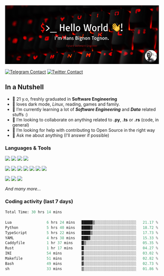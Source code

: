 ![Cover](assets/gh-readme-cover.png)

[![Telegram Contact](https://img.shields.io/badge/Telegram-%230088CC.svg?style=for-the-badge&logo=telegram&logoColor=white)](https://t.me/hanstobi) [![Twitter Contact](https://img.shields.io/badge/Twitter-%2308A0E9.svg?style=for-the-badge&logo=twitter&logoColor=white)](https://twitter.com/_tobihans)

## In a Nutshell
- 👤 21 y.o, freshly graduated in **Software Engineering**
- 🖤 loves dark mode, *Linux*, reading, games and family.
- 🌱 I’m currently learning a lot of ***Software Engineering*** and ***Data*** related stuffs :)
- 👯 I’m looking to collaborate on anything related to **.py**, **.ts** or **.rs** (code, in general)
- 🤔 I’m looking for help with contributing to Open Source in the right way
- 💬 Ask me about anything (I'll answer if possible)

### Languages & Tools
![](https://img.shields.io/badge/Linux-%23eab30f.svg?style=for-the-badge&logo=linux&logoColor=black) ![](https://img.shields.io/badge/Git-%23e54a2f.svg?style=for-the-badge&logo=git&logoColor=white) ![](https://img.shields.io/badge/Github-%231a1d21.svg?style=for-the-badge&logo=github&logoColor=white) ![](https://img.shields.io/badge/Docker-%230394f0.svg?style=for-the-badge&logo=docker&logoColor=white)

![](https://img.shields.io/badge/C-%231a1d21.svg?style=for-the-badge&logo=C&logoColor=white) ![](https://img.shields.io/badge/TypeScript-%230074c2.svg?style=for-the-badge&logo=typescript&logoColor=white) ![](https://img.shields.io/badge/Python-%23f0c540.svg?style=for-the-badge&logo=python) ![](https://img.shields.io/badge/Rust-%23ea4800.svg?style=for-the-badge&logo=rust) ![](https://img.shields.io/badge/Php-%237175aa.svg?style=for-the-badge&logo=php&logoColor=white) ![](https://img.shields.io/badge/HTML-%23d84924.svg?style=for-the-badge&logo=html5&logoColor=white) ![](https://img.shields.io/badge/Scss-%23c45f92.svg?style=for-the-badge&logo=sass&logoColor=white)

![](https://img.shields.io/badge/Vue-%23314559.svg?style=for-the-badge&logo=vue.js) ![](https://img.shields.io/badge/Laravel-%23e54a2f.svg?style=for-the-badge&logo=laravel&logoColor=white) ![](https://img.shields.io/badge/Adonis-%235a45ff.svg?style=for-the-badge&logo=adonisjs)

*And many more...*

### Coding activity (last 7 days)
<!--START_SECTION:waka-->

```python
Total Time: 30 hrs 14 mins

Lua                6 hrs 24 mins   █████▒░░░░░░░░░░░░░░░░░░░   21.17 %
Python             5 hrs 40 mins   ████▓░░░░░░░░░░░░░░░░░░░░   18.72 %
TypeScript         5 hrs 22 mins   ████▒░░░░░░░░░░░░░░░░░░░░   17.73 %
YAML               4 hrs 38 mins   ███▓░░░░░░░░░░░░░░░░░░░░░   15.33 %
Caddyfile          1 hr 37 mins    █▒░░░░░░░░░░░░░░░░░░░░░░░   05.35 %
Rust               1 hr 17 mins    █░░░░░░░░░░░░░░░░░░░░░░░░   04.27 %
INI                54 mins         ▓░░░░░░░░░░░░░░░░░░░░░░░░   03.02 %
Makefile           51 mins         ▓░░░░░░░░░░░░░░░░░░░░░░░░   02.82 %
Bash               49 mins         ▓░░░░░░░░░░░░░░░░░░░░░░░░   02.73 %
sh                 33 mins         ▒░░░░░░░░░░░░░░░░░░░░░░░░   01.86 %
```

<!--END_SECTION:waka-->
